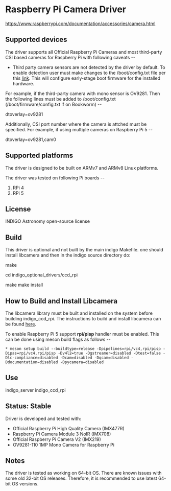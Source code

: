 # Raspberry Pi Camera Driver

https://www.raspberrypi.com/documentation/accessories/camera.html

## Supported devices

The driver supports all Official Raspberry Pi Cameras and most third-party CSI based cameras for Raspberry Pi with following caveats --

* Third party camera sensors are not detected by the driver by default. To enable detection user must make changes to the /boot/config.txt file per this [link](https://www.raspberrypi.com/documentation/computers/config_txt.html#what-is-config-txt). This will configure early-stage boot firmware for the installed hardware.

For example, if the third-party camera with mono sensor is OV9281. Then the following lines must be added to /boot/config.txt (/boot/firmware/config.txt if on Bookworm) --

dtoverlay=ov9281

Additionally, CSI port number where the camera is attched must be specified. For example, if using multiple cameras on Raspberry Pi 5 --

dtoverlay=ov9281,cam0

## Supported platforms

The driver is designed to be built on ARMv7 and ARMv8 Linux platforms.

The driver was tested on following Pi boards --
1. RPi 4
2. RPi 5

## License

INDIGO Astronomy open-source license

## Build
This driver is optional and not built by the main indigo Makefile.
one should install libcamera and then in the indigo source directory do:

make

cd indigo_optional_drivers/ccd_rpi

make
make install

## How to Build and Install Libcamera
The libcamera library must be built and installed on the system before building indigo_ccd_rpi. The instructions to build and install libcamera can be found [here](https://github.com/raspberrypi/libcamera).

To enable Raspberry Pi 5 support **rpi/pisp** handler must be enabled. This can be done using meson build flags as follows --

    * meson setup build --buildtype=release -Dpipelines=rpi/vc4,rpi/pisp -Dipas=rpi/vc4,rpi/pisp -Dv4l2=true -Dgstreamer=disabled -Dtest=false -Dlc-compliance=disabled -Dcam=disabled -Dqcam=disabled -Ddocumentation=disabled -Dpycamera=disabled

## Use

indigo_server indigo_ccd_rpi

## Status: Stable

Driver is developed and tested with:
* Official Raspberry Pi High Quality Camera (IMX477R)
* Raspberry Pi Camera Module 3 NoIR (IMX708)
* Official Raspberry Pi Camera V2 (IMX219)
* OV9281-110 1MP Mono Camera for Raspberry Pi

## Notes
The driver is tested as working on 64-bit OS. There are known issues with some old 32-bit OS releases. Therefore, it is recommended to use latest 64-bit OS versions.